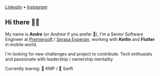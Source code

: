 [_Linkedin_](https://www.linkedin.com/in/andreduarteleite/) • [_Instagram_](https://www.instagram.com/andreduarteleite/)

## Hi there 👋🏻

My name is **Andre** (or _Andrew_ if you prefer 👀), I'm a Senior Software Engineer at [Premiersoft](https://premiersoft.net/) / [Serasa Experian](https://www.serasa.com.br/limpa-nome-online), working with __Kotlin__ and __Flutter__ in mobile world.

I'm looking for new challenges and project to contribute. Tech enthusiats and passionate with leadership / ownership mentality.

Currently learnig: 📱 KMP /  Swift

<!--
**AndreDLeite/AndreDLeite** is a ✨ _special_ ✨ repository because its `README.md` (this file) appears on your GitHub profile.

Here are some ideas to get you started:

- 🔭 I’m currently working on ...
- 🌱 I’m currently learning ...
- 👯 I’m looking to collaborate on ...
- 🤔 I’m looking for help with ...
- 💬 Ask me about ...
- 📫 How to reach me: ...
- 😄 Pronouns: ...
- ⚡ Fun fact: ...
-->
